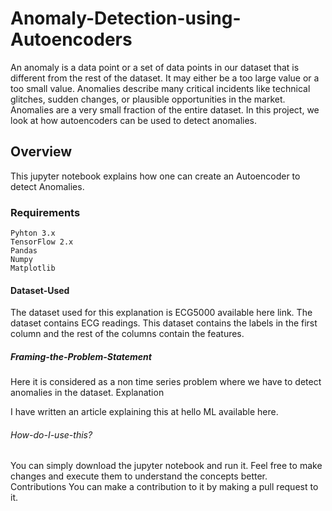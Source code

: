 # Anomaly-Detection-using-Autoencoders

An anomaly is a data point or a set of data points in our dataset that is different from the rest of the dataset. It may either be a too large value or a too small value. Anomalies describe many critical incidents like technical glitches, sudden changes, or plausible opportunities in the market. Anomalies are a very small fraction of the entire dataset. In this project, we look at how autoencoders can be used to detect anomalies.

## Overview

This jupyter notebook explains how one can create an Autoencoder to detect Anomalies.
### Requirements

    Pyhton 3.x
    TensorFlow 2.x
    Pandas
    Numpy
    Matplotlib
#### Dataset-Used

The dataset used for this explanation is ECG5000 available here link. The dataset contains ECG readings. This dataset contains the labels in the first column and the rest of the columns contain the features.
##### Framing-the-Problem-Statement

Here it is considered as a non time series problem where we have to detect anomalies in the dataset.
Explanation

I have written an article explaining this at hello ML available here.
###### How-do-I-use-this?

You can simply download the jupyter notebook and run it. Feel free to make changes and execute them to understand the concepts better.
Contributions
You can make a contribution to it by making a pull request to it.
